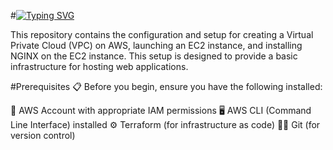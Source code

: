 #[![Typing SVG](https://readme-typing-svg.herokuapp.com?size=25&color=F71A1A&lines=AWS+VPC+EC2+AND+NGINX+Setup+🌐+⚡)](https://git.io/typing-svg)

This repository contains the configuration and setup for creating a Virtual Private Cloud (VPC) on AWS, launching an EC2 instance, and installing NGINX on the EC2 instance. This setup is designed to provide a basic infrastructure for hosting web applications.

#Prerequisites 📋
Before you begin, ensure you have the following installed:

🌟 AWS Account with appropriate IAM permissions
🖥️ AWS CLI (Command Line Interface) installed
⚙️ Terraform (for infrastructure as code)
🧑‍💻 Git (for version control)
